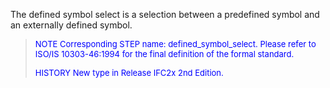 ﻿The defined symbol select is a selection between a predefined symbol and an externally defined symbol.

> <font color="#0000FF" size="-1"> NOTE Corresponding STEP name:
		  defined_symbol_select. Please refer to ISO/IS 10303-46:1994 for the final
		  definition of the formal standard. </font>
> 
> <font size="-1"><font color="#0000FF">HISTORY New type in Release
		  IFC2x 2nd Edition.</font> </font>
>

